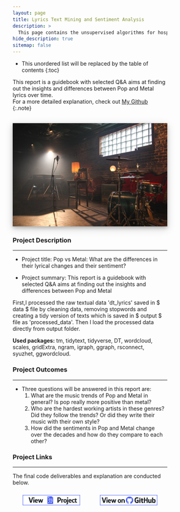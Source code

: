 ```yaml
---
layout: page
title: Lyrics Text Mining and Sentiment Analysis
description: >
  This page contains the unsupervised algorithms for hospital charges
hide_description: true
sitemap: false
---
```


<style>

.banner {
  box-shadow: 0 4px 8px 0 rgba(0, 0, 0, 0.2), 0 6px 20px 0 rgba(0, 0, 0, 0.19);
  center;
}

.justify {
  text-align: justify;
}

.center {
  display: block;
  margin-left: auto;
  margin-right: auto;
  width: 50%;
}

* {
  box-sizing: border-box;
}

.column25 {
  float: left;
  width: 25%;
  padding: 10px;
}

.column30 {
  float: left;
  width: 30%;
  padding: 10px;
}

.column40 {
  float: left;
  width: 40%;
  padding: 10px;
}

.column50 {
  float: left;
  width: 50%;
  padding: 10px;
}

.column60 {
  float: left;
  width: 60%;
  padding: 10px;
}

.column70 {
  float: left;
  width: 70%;
  padding: 10px;
}

.column75 {
  float: left;
  width: 75%;
  padding: 10px;
}

.row:after {
  content: "";
  display: table;
  clear: both;
}

@media screen and (max-width: 600px) {
  .column25 {
    width: 100%;
  }
  .column30 {
    width: 100%;
  }
  .column40 {
    width: 100%;
  }
  .column50 {
    width: 100%;
  }
  .column60 {
    width: 100%;
  }
  .column70 {
    width: 100%;
  }
  .column75 {
    width: 100%;
  }
}

.button {
  display: block;
  margin-left: auto;
  margin-right: auto;
  center;
  width: 175px;
}

.button:hover{
  position: relative;
  top: -1px;
  box-shadow: 0 4px 8px 0 rgba(0, 0, 0, 0.15), 0 6px 10px 0 rgba(0, 0, 0, 0.15);
}

.button_smaller {
  display: block;
  margin-left: auto;
  margin-right: auto;
  center;
  width: 150px;
}

.button_smaller:hover{
  position: relative;
  top: -1px;
  box-shadow: 0 4px 8px 0 rgba(0, 0, 0, 0.15), 0 6px 10px 0 rgba(0, 0, 0, 0.15);
}

.button_smallest {
  display: block;
  margin-left: auto;
  margin-right: auto;
  center;
  width: 110px;
}

.button_smallest:hover{
  position: relative;
  top: -1px;
  box-shadow: 0 4px 8px 0 rgba(0, 0, 0, 0.15), 0 6px 10px 0 rgba(0, 0, 0, 0.15);
}

</style>

* This unordered list will be replaced by the table of contents
{:toc}


This report is a guidebook with selected Q&A aims at finding out the insights and differences between Pop and Metal lyrics over time.<br>
For a more detailed explanation, check out [My Github](https://github.com/tramduong/Data-Science-Portfolio/tree/master/PopVsMetal)
{:.note}

<br>


<img src="/assets/img/nlp/lyrics.jpg"  alt="Portfolio Banner" class="banner">


<br>

### Project Description
___

+ Project title: Pop vs Metal: What are the differences in their lyrical changes and their sentiment?

+ Project summary: This report is a guidebook with selected Q&A aims at finding out the insights and differences between Pop and Metal

First,I processed the raw textual data 'dt_lyrics' saved in $ data $ file by cleaning data, removing stopwords and creating a tidy version of texts which is saved in $ output $ file as 'processed_data'. Then I load the processed data directly from output folder.

**Used packages:** tm, tidytext, tidyverse, DT, wordcloud, scales, gridExtra, ngram, igraph, ggraph, rsconnect, syuzhet, ggwordcloud.

### Project Outcomes
___

+ Three questions will be answered in this report are:
  1. What are the music trends of Pop and Metal in general? Is pop really more positive than metal?
  2. Who are the hardest working artists in these genres? Did they follow the trends? Or did they write their music with their own style?
  3. How did the sentiments in Pop and Metal change over the decades and how do they compare to each other?

### Project Links
___

The final code deliverables and explanation are conducted below.<br>
<div class="row">
  <div class="column50">
    <a href="https://github.com/tramduong/Data-Science-Portfolio/blob/master/PopVsMetal/doc/SongLyrics.pdf" target="_blank"><img src="/assets/img/project_button.png" alt="View Project" class="button_smaller">      
    </a>
  </div>
  <div class="column50">
    <a href="https://github.com/tramduong/Data-Science-Portfolio/tree/master/PopVsMetal" target="_blank"><img src="/assets/img/github_button.png" alt="View on GitHub" class="button_smaller">
    </a>
  </div>
</div>
